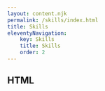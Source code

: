 ```yaml
---
layout: content.njk
permalink: /skills/index.html
title: Skills
eleventyNavigation:
    key: Skills
    title: Skills
    order: 2
---
```

## HTML